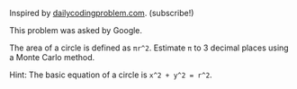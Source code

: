 ﻿﻿Inspired by [dailycodingproblem.com](https://www.dailycodingproblem.com/). (subscribe!)

This problem was asked by Google.

The area of a circle is defined as `πr^2`. Estimate `π` to 3 decimal places using a Monte Carlo method.

Hint: The basic equation of a circle is `x^2 + y^2 = r^2`.